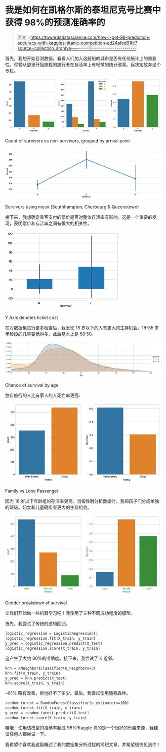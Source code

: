 # 我是如何在凯格尔斯的泰坦尼克号比赛中获得 98%的预测准确率的

> 原文：<https://towardsdatascience.com/how-i-got-98-prediction-accuracy-with-kaggles-titanic-competition-ad24afed01fc?source=collection_archive---------1----------------------->

首先，我想开始目测数据，看看人们加入这艘船的城市是否有任何统计上的重要性。尽管从瑟堡开始旅程的旅行者在存活率上有轻微的统计改善。我决定放弃这个专栏。

![](img/40da799043f2d2ad8a3216ce84ba31c7.png)

Count of survivors vs non-survivors, grouped by arrival point

![](img/bc2295d0d2ad1d9b9b7f29b02b82254e.png)

Survivors using mean (Southhampton, Cherbourg & Queenstown)

接下来，我想确定乘客支付的票价是否对整体存活率有影响。这是一个重要的发现，表明票价和存活率之间有很大的相关性。

![](img/eda8217fe404492aa965b762bfb81b7e.png)

Y Axis denotes ticket cost

在对数据集进行更多检查后，我发现 18 岁以下的人有更大的生存机会。18-35 岁年龄段的几率要低得多，此后基本上是 50:50。

![](img/f32b0a7c5b99c09e755ae958c9dd59a0.png)

Chance of survival by age

独自旅行的人比有家人的人死亡率更高:

![](img/d4756fef0079f807cfde65529a63b06d.png)

Family vs Lone Passenger

因为 16 岁以下年龄组的存活率更高。当按性别分析数据时，我把孩子们分成单独的班级。妇女和儿童确实有更大的生存机会。

![](img/2ac72ae28f0738bdd2c0bc9fc81a0e02.png)

Gender breakdown of survival

让我们开始做一些机器学习吧！我使用了三种不同成功程度的模型。

首先，我尝试了传统的逻辑回归。

```
logistic_regression = LogisticRegression()
logistic_regression.fit(X_train, y_train)
y_pred = logistic_regression.predict(X_test)
logistic_regression.score(X_train, y_train)
```

这产生了大约 80%的准确度。接下来，我尝试了 K 近邻。

```
knn = KNeighborsClassifier(n_neighbors=3)
knn.fit(X_train, y_train)
y_pred = knn.predict(X_test)
knn.score(X_train, y_train)
```

~81%.略有改善，但也好不了多少。最后，我尝试使用随机森林。

```
random_forest = RandomForestClassifier(n_estimators=100)
random_forest.fit(X_train, y_train)
y_pred = random_forest.predict(X_test)
random_forest.score(X_train, y_train)
```

哇哦！使用该模型的准确率超过 98%!Kaggle 真的是一个很好的乐趣来源，我建议任何人都尝试一下。

我希望你喜欢我这篇概述了我的数据集分析过程的简短文章，并希望很快见到你！
